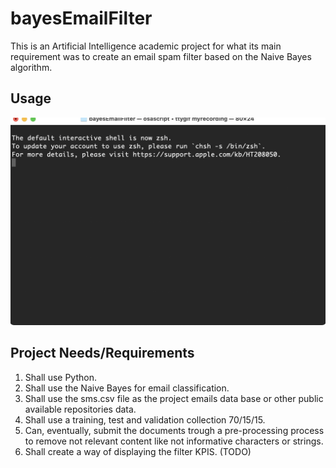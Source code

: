 # bayesEmailFilter
This is an Artificial Intelligence academic project for what its main requirement was to create an email spam filter based on the Naive Bayes algorithm.  

## Usage

![alt text](./archive/usage.gif "usage")

## Project Needs/Requirements

1. Shall use Python.
2. Shall use the Naive Bayes for email classification.
3. Shall use the sms.csv file as the project emails data base or other public available repositories data.
4. Shall use a training, test and validation collection 70/15/15.
5. Can, eventually, submit the documents trough a pre-processing process to remove not relevant content like not informative characters or strings.
6. Shall create a way of displaying the filter KPIS. (TODO)